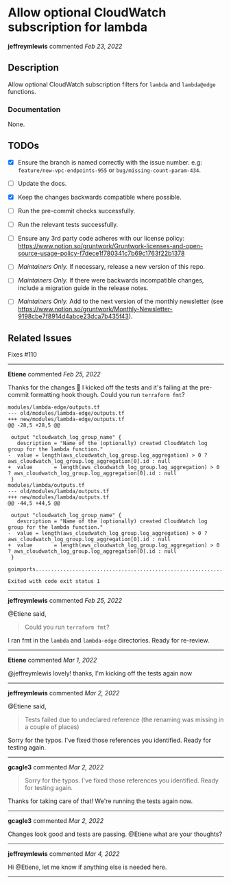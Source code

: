 # Allow optional CloudWatch subscription for lambda

**jeffreymlewis** commented *Feb 23, 2022*

## Description

Allow optional CloudWatch subscription filters for `lambda` and `lambda@edge` functions.

### Documentation

None.

## TODOs

- [X] Ensure the branch is named correctly with the issue number. e.g: `feature/new-vpc-endpoints-955` or `bug/missing-count-param-434`.
- [ ] Update the docs.
- [X] Keep the changes backwards compatible where possible.
- [ ] Run the pre-commit checks successfully.
- [ ] Run the relevant tests successfully.
- [ ] Ensure any 3rd party code adheres with our license policy: https://www.notion.so/gruntwork/Gruntwork-licenses-and-open-source-usage-policy-f7dece1f780341c7b69c1763f22b1378
- [ ] _Maintainers Only._ If necessary, release a new version of this repo.
- [ ] _Maintainers Only._ If there were backwards incompatible changes, include a migration guide in the release notes.
- [ ] _Maintainers Only._ Add to the next version of the monthly newsletter (see https://www.notion.so/gruntwork/Monthly-Newsletter-9198cbe7f8914d4abce23dca7b435f43).


## Related Issues

Fixes #110
<br />
***


**Etiene** commented *Feb 25, 2022*

Thanks for the changes 🎉 I kicked off the tests and it's failing at the pre-commit formatting hook though. Could you run `terraform fmt`?

```
modules/lambda-edge/outputs.tf
--- old/modules/lambda-edge/outputs.tf
+++ new/modules/lambda-edge/outputs.tf
@@ -28,5 +28,5 @@
 
 output "cloudwatch_log_group_name" {
   description = "Name of the (optionally) created CloudWatch log group for the lambda function."
-  value = length(aws_cloudwatch_log_group.log_aggregation) > 0 ? aws_cloudwatch_log_group.log_aggregation[0].id : null
+  value       = length(aws_cloudwatch_log_group.log_aggregation) > 0 ? aws_cloudwatch_log_group.log_aggregation[0].id : null
 }
modules/lambda/outputs.tf
--- old/modules/lambda/outputs.tf
+++ new/modules/lambda/outputs.tf
@@ -44,5 +44,5 @@
 
 output "cloudwatch_log_group_name" {
   description = "Name of the (optionally) created CloudWatch log group for the lambda function."
-  value = length(aws_cloudwatch_log_group.log_aggregation) > 0 ? aws_cloudwatch_log_group.log_aggregation[0].id : null
+  value       = length(aws_cloudwatch_log_group.log_aggregation) > 0 ? aws_cloudwatch_log_group.log_aggregation[0].id : null
 }

goimports................................................................Passed

Exited with code exit status 1

```
***

**jeffreymlewis** commented *Feb 25, 2022*

@Etiene said,
> Could you run `terraform fmt`?

I ran fmt in the `lambda` and `lambda-edge` directories. Ready for re-review.
***

**Etiene** commented *Mar 1, 2022*

@jeffreymlewis lovely! thanks, I'm kicking off the tests again now
***

**jeffreymlewis** commented *Mar 2, 2022*

@Etiene said,
> Tests failed due to undeclared reference (the renaming was missing in a couple of places)

Sorry for the typos. I've fixed those references you identified. Ready for testing again.
***

**gcagle3** commented *Mar 2, 2022*

> Sorry for the typos. I've fixed those references you identified. Ready for testing again.

Thanks for taking care of that! We're running the tests again now. 
***

**gcagle3** commented *Mar 2, 2022*

Changes look good and tests are passing. @Etiene what are your thoughts?
***

**jeffreymlewis** commented *Mar 4, 2022*

Hi @Etiene, let me know if anything else is needed here.
***

